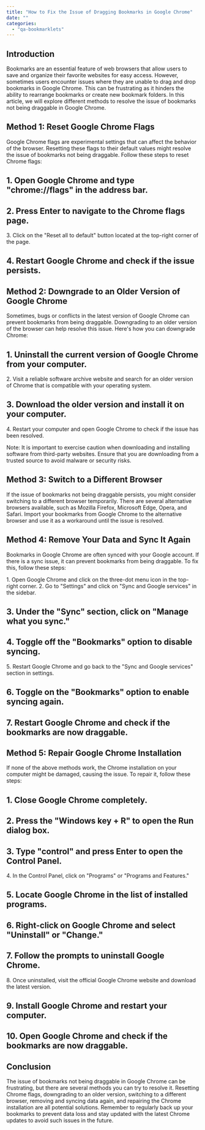 ```yaml
---
title: "How to Fix the Issue of Dragging Bookmarks in Google Chrome"
date: ""
categories: 
  - "qa-bookmarklets"
---
```


## Introduction

Bookmarks are an essential feature of web browsers that allow users to save and organize their favorite websites for easy access. However, sometimes users encounter issues where they are unable to drag and drop bookmarks in Google Chrome. This can be frustrating as it hinders the ability to rearrange bookmarks or create new bookmark folders. In this article, we will explore different methods to resolve the issue of bookmarks not being draggable in Google Chrome.

## Method 1: Reset Google Chrome Flags

Google Chrome flags are experimental settings that can affect the behavior of the browser. Resetting these flags to their default values might resolve the issue of bookmarks not being draggable. Follow these steps to reset Chrome flags:

## 1\. Open Google Chrome and type "chrome://flags" in the address bar.

## 2\. Press Enter to navigate to the Chrome flags page.

3\. Click on the "Reset all to default" button located at the top-right corner of the page.

## 4\. Restart Google Chrome and check if the issue persists.

## Method 2: Downgrade to an Older Version of Google Chrome

Sometimes, bugs or conflicts in the latest version of Google Chrome can prevent bookmarks from being draggable. Downgrading to an older version of the browser can help resolve this issue. Here's how you can downgrade Chrome:

## 1\. Uninstall the current version of Google Chrome from your computer.

2\. Visit a reliable software archive website and search for an older version of Chrome that is compatible with your operating system.

## 3\. Download the older version and install it on your computer.

4\. Restart your computer and open Google Chrome to check if the issue has been resolved.

Note: It is important to exercise caution when downloading and installing software from third-party websites. Ensure that you are downloading from a trusted source to avoid malware or security risks.

## Method 3: Switch to a Different Browser

If the issue of bookmarks not being draggable persists, you might consider switching to a different browser temporarily. There are several alternative browsers available, such as Mozilla Firefox, Microsoft Edge, Opera, and Safari. Import your bookmarks from Google Chrome to the alternative browser and use it as a workaround until the issue is resolved.

## Method 4: Remove Your Data and Sync It Again

Bookmarks in Google Chrome are often synced with your Google account. If there is a sync issue, it can prevent bookmarks from being draggable. To fix this, follow these steps:

1\. Open Google Chrome and click on the three-dot menu icon in the top-right corner. 2. Go to "Settings" and click on "Sync and Google services" in the sidebar.

## 3\. Under the "Sync" section, click on "Manage what you sync."

## 4\. Toggle off the "Bookmarks" option to disable syncing.

5\. Restart Google Chrome and go back to the "Sync and Google services" section in settings.

## 6\. Toggle on the "Bookmarks" option to enable syncing again.

## 7\. Restart Google Chrome and check if the bookmarks are now draggable.

## Method 5: Repair Google Chrome Installation

If none of the above methods work, the Chrome installation on your computer might be damaged, causing the issue. To repair it, follow these steps:

## 1\. Close Google Chrome completely.

## 2\. Press the "Windows key + R" to open the Run dialog box.

## 3\. Type "control" and press Enter to open the Control Panel.

4\. In the Control Panel, click on "Programs" or "Programs and Features."

## 5\. Locate Google Chrome in the list of installed programs.

## 6\. Right-click on Google Chrome and select "Uninstall" or "Change."

## 7\. Follow the prompts to uninstall Google Chrome.

8\. Once uninstalled, visit the official Google Chrome website and download the latest version.

## 9\. Install Google Chrome and restart your computer.

## 10\. Open Google Chrome and check if the bookmarks are now draggable.

## Conclusion

The issue of bookmarks not being draggable in Google Chrome can be frustrating, but there are several methods you can try to resolve it. Resetting Chrome flags, downgrading to an older version, switching to a different browser, removing and syncing data again, and repairing the Chrome installation are all potential solutions. Remember to regularly back up your bookmarks to prevent data loss and stay updated with the latest Chrome updates to avoid such issues in the future.
